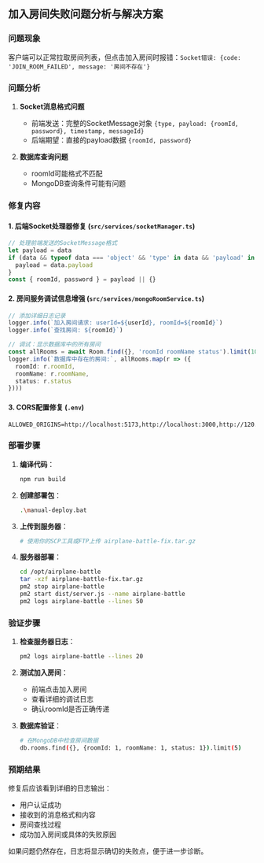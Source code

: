 ## 加入房间失败问题分析与解决方案

### 问题现象
客户端可以正常拉取房间列表，但点击加入房间时报错：`Socket错误: {code: 'JOIN_ROOM_FAILED', message: '房间不存在'}`

### 问题分析

1. **Socket消息格式问题**
   - 前端发送：完整的SocketMessage对象 `{type, payload: {roomId, password}, timestamp, messageId}`
   - 后端期望：直接的payload数据 `{roomId, password}`

2. **数据库查询问题**
   - roomId可能格式不匹配
   - MongoDB查询条件可能有问题

### 修复内容

#### 1. 后端Socket处理器修复 (`src/services/socketManager.ts`)
```typescript
// 处理前端发送的SocketMessage格式
let payload = data
if (data && typeof data === 'object' && 'type' in data && 'payload' in data) {
  payload = data.payload
}
const { roomId, password } = payload || {}
```

#### 2. 房间服务调试信息增强 (`src/services/mongoRoomService.ts`)
```typescript
// 添加详细日志记录
logger.info(`加入房间请求: userId=${userId}, roomId=${roomId}`)
logger.info(`查找房间: ${roomId}`)

// 调试：显示数据库中的所有房间
const allRooms = await Room.find({}, 'roomId roomName status').limit(10)
logger.info(`数据库中存在的房间:`, allRooms.map(r => ({ 
  roomId: r.roomId, 
  roomName: r.roomName, 
  status: r.status 
})))
```

#### 3. CORS配置修复 (`.env`)
```
ALLOWED_ORIGINS=http://localhost:5173,http://localhost:3000,http://120.26.106.214:8081
```

### 部署步骤

1. **编译代码**：
   ```bash
   npm run build
   ```

2. **创建部署包**：
   ```bash
   .\manual-deploy.bat
   ```

3. **上传到服务器**：
   ```bash
   # 使用你的SCP工具或FTP上传 airplane-battle-fix.tar.gz
   ```

4. **服务器部署**：
   ```bash
   cd /opt/airplane-battle
   tar -xzf airplane-battle-fix.tar.gz
   pm2 stop airplane-battle
   pm2 start dist/server.js --name airplane-battle
   pm2 logs airplane-battle --lines 50
   ```

### 验证步骤

1. **检查服务器日志**：
   ```bash
   pm2 logs airplane-battle --lines 20
   ```

2. **测试加入房间**：
   - 前端点击加入房间
   - 查看详细的调试日志
   - 确认roomId是否正确传递

3. **数据库验证**：
   ```bash
   # 在MongoDB中检查房间数据
   db.rooms.find({}, {roomId: 1, roomName: 1, status: 1}).limit(5)
   ```

### 预期结果

修复后应该看到详细的日志输出：
- 用户认证成功
- 接收到的消息格式和内容
- 房间查找过程
- 成功加入房间或具体的失败原因

如果问题仍然存在，日志将显示确切的失败点，便于进一步诊断。